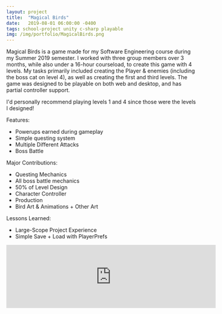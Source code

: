 ```yaml
---
layout: project
title:  "Magical Birds"
date:   2019-08-01 06:00:00 -0400
tags: school-project unity c-sharp playable
img: /img/portfolio/MagicalBirds.png
---
```


Magical Birds is a game made for my Software Engineering course during my Summer 2019 semester. I worked with three group members over 3 months, while also under a 16-hour courseload, to create this game with 4 levels. My tasks primarily included creating the Player & enemies (including the boss cat on level 4), as well as creating the first and third levels. The game was designed to be playable on both web and desktop, and has partial controller support.

I'd personally recommend playing levels 1 and 4 since those were the levels I designed!

Features:
- Powerups earned during gameplay
- Simple questing system
- Multiple Different Attacks
- Boss Battle

Major Contributions:
- Questing Mechanics
- All boss battle mechanics
- 50% of Level Design
- Character Controller
- Production
- Bird Art & Animations + Other Art

Lessons Learned:
- Large-Scope Project Experience
- Simple Save + Load with PlayerPrefs

<iframe frameborder="0" src="https://itch.io/embed/708719?dark=true" width="552" height="167"><a href="https://swiimii.itch.io/magical-birds">Magical Birds by swiimii</a></iframe>